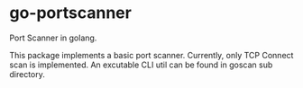 # go-portscanner
Port Scanner in golang.

This package implements a basic port scanner.  Currently, only TCP Connect scan is implemented.  An excutable
CLI util can be found in goscan sub directory.

